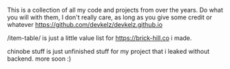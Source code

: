 This is a collection of all my code and projects from over the years. Do what you will with them, I don't really care, as long as you give some credit or whatever https://github.com/devkelz/devkelz.github.io

/item-table/ is just a little value list for https://brick-hill.co i made.



chinobe stuff is just unfinished stuff for my project that i leaked without backend.
more soon :)
